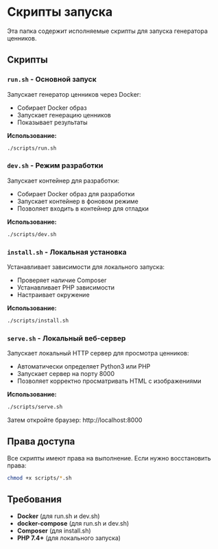 # Скрипты запуска

Эта папка содержит исполняемые скрипты для запуска генератора ценников.

## Скрипты

### `run.sh` - Основной запуск
Запускает генератор ценников через Docker:
- Собирает Docker образ
- Запускает генерацию ценников
- Показывает результаты

**Использование:**
```bash
./scripts/run.sh
```

### `dev.sh` - Режим разработки
Запускает контейнер для разработки:
- Собирает Docker образ для разработки
- Запускает контейнер в фоновом режиме
- Позволяет входить в контейнер для отладки

**Использование:**
```bash
./scripts/dev.sh
```

### `install.sh` - Локальная установка
Устанавливает зависимости для локального запуска:
- Проверяет наличие Composer
- Устанавливает PHP зависимости
- Настраивает окружение

**Использование:**
```bash
./scripts/install.sh
```

### `serve.sh` - Локальный веб-сервер
Запускает локальный HTTP сервер для просмотра ценников:
- Автоматически определяет Python3 или PHP
- Запускает сервер на порту 8000
- Позволяет корректно просматривать HTML с изображениями

**Использование:**
```bash
./scripts/serve.sh
```

Затем откройте браузер: http://localhost:8000

## Права доступа

Все скрипты имеют права на выполнение. Если нужно восстановить права:

```bash
chmod +x scripts/*.sh
```

## Требования

- **Docker** (для run.sh и dev.sh)
- **docker-compose** (для run.sh и dev.sh)
- **Composer** (для install.sh)
- **PHP 7.4+** (для локального запуска)
